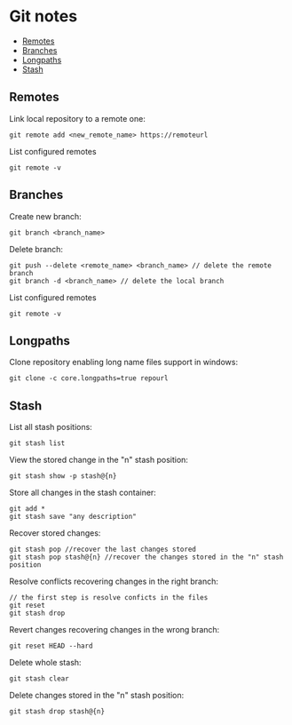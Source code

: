 # Git notes

* [Remotes](#remotes)
* [Branches](#branches)
* [Longpaths](#longpaths)
* [Stash](#stash)

<a name="remotes"></a>
## Remotes
Link local repository to a remote one:

```
git remote add <new_remote_name> https://remoteurl
```

List configured remotes
```
git remote -v
```

<a name="branches"></a>
## Branches
Create new branch:

```
git branch <branch_name>
```

Delete branch:
```
git push --delete <remote_name> <branch_name> // delete the remote branch
git branch -d <branch_name> // delete the local branch
```

List configured remotes
```
git remote -v
```

<a name="longpaths"></a>
## Longpaths
Clone repository enabling long name files support in windows:

```
git clone -c core.longpaths=true repourl
```

<a name="stash"></a>
## Stash
List all stash positions:

```
git stash list
```

View the stored change in the "n" stash position:

```
git stash show -p stash@{n}
```

Store all changes in the stash container:

```
git add *
git stash save "any description"
```

Recover stored changes:

```
git stash pop //recover the last changes stored
git stash pop stash@{n} //recover the changes stored in the "n" stash position 
```

Resolve conflicts recovering changes in the right branch:

```
// the first step is resolve conficts in the files
git reset
git stash drop
```

Revert changes recovering changes in the wrong branch:

```
git reset HEAD --hard
```

Delete whole stash:

```
git stash clear
```

Delete changes stored in the "n" stash position:

```
git stash drop stash@{n}
```
